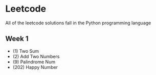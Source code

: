 # Leetcode

All of the leetcode solutions fall in the Python programming language

## Week 1
- (1) Two Sum
- (2) Add Two Numbers
- (9) Palindrome Num
- (202) Happy Number